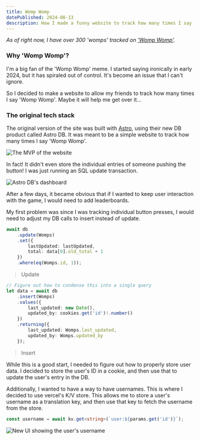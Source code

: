 ```yaml
---
title: Womp Womp
datePublished: 2024-08-13
description: How I made a funny website to track how many times I say 'Womp Womp'
---
```


<script>
	import astrodb from '$lib/imgs/blog/womp-womp/astrodb.png?enhanced';
	import mvp from '$lib/imgs/blog/womp-womp/mvp.png?enhanced';
	import counter1 from '$lib/imgs/blog/womp-womp/counter-1.png?enhanced';
</script>

_As of right now, I have over 300 'womps' tracked on ['Womp Womp'](https://counter.womp.lol)._

### Why 'Womp Womp'?

I'm a big fan of the 'Womp Womp' meme. I started saying ironically in early 2024, but it has spiraled out of control. It's become an issue that I can't ignore.

So I decided to make a website to allow my friends to track how many times I say 'Womp Womp'. Maybe it will help me get over it...

### The original tech stack

The original version of the site was built with [Astro](https://astro.build), using their new DB product called Astro DB. It was meant to be a simple website to track how many times I say 'Womp Womp'.

![The MVP of the website]({mvp})

In fact! It didn't even store the individual entries of someone pushing the button! I was just running an SQL update transaction.

![Astro DB's dashboard]({astrodb})

After a few days, it became obvious that if I wanted to keep user interaction with the game, I would need to add leaderboards.

My first problem was since I was tracking individual button presses, I would need to adjust my DB calls to insert instead of update.

```ts
await db
	.update(Womps)
	.set({
		lastUpdated: lastUpdated,
		total: data[0].old_total + 1
	})
	.where(eq(Womps.id, 1));
```

> Update

```ts
// Figure out how to condense this into a single query
let data = await db
	.insert(Womps)
	.values({
		last_updated: new Date(),
		updated_by: cookies.get('id')!.number()
	})
	.returning({
		last_updated: Womps.last_updated,
		updated_by: Womps.updated_by
	});
```

> Insert

While this is a good start, I needed to figure out how to properly store user data. I decided to store the user's ID in a cookie, and then use that to update the user's entry in the DB.

Additionally, I wanted to have a way to have usernames. This is where I decided to use vercel's K/V store. This allows me to store a user's username as a translation key, and then use that key to fetch the username from the store.

```ts
const username = await kv.get<string>(`user:${params.get('id')}`);
```

![New UI showing the user's username]({counter1})